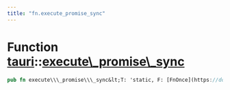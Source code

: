 ```yaml
---
title: "fn.execute_promise_sync"
---
```


Function [tauri](/api/rust/tauri/index.html)::[execute\\\_promise\\\_sync](/api/rust/tauri/)
============================================================================================

```rust
pub fn execute\\\_promise\\\_sync&lt;T: 'static, F: [FnOnce](https://doc.rust-lang.org/nightly/core/ops/function/trait.FnOnce.html "trait core::ops::function::FnOnce")() -&gt; [Result](/api/rust/tauri/../tauri/type.Result.html "type tauri::Result")&lt;[String](https://doc.rust-lang.org/nightly/alloc/string/struct.String.html "struct alloc::string::String")\&gt; + [Send](https://doc.rust-lang.org/nightly/core/marker/trait.Send.html "trait core::marker::Send") + 'static&gt;(&lt;br/&gt;    webview: &mut WebView&lt;T&gt;, &lt;br/&gt;    task: F, &lt;br/&gt;    callback: [String](https://doc.rust-lang.org/nightly/alloc/string/struct.String.html "struct alloc::string::String"), &lt;br/&gt;    error: [String](https://doc.rust-lang.org/nightly/alloc/string/struct.String.html "struct alloc::string::String")&lt;br/&gt;)
```
      